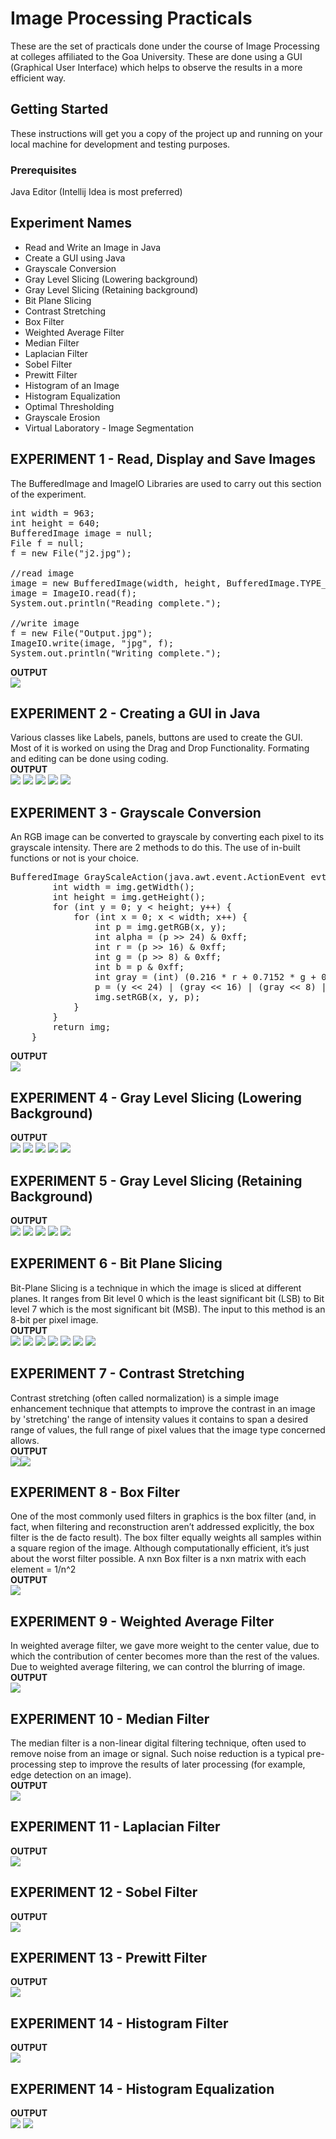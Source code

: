 # Image Processing Practicals

These are the set of practicals done under the course of Image Processing at colleges affiliated to the Goa University. These are done using a GUI (Graphical User Interface) which helps to observe the results in a more efficient way. 

## Getting Started

These instructions will get you a copy of the project up and running on your local machine for development and testing purposes.

### Prerequisites

Java Editor (Intellij Idea is most preferred)

## Experiment Names
<ul>
  <li>Read and Write an Image in Java</li>
  <li>Create a GUI using Java</li>
  <li>Grayscale Conversion</li>
  <li>Gray Level Slicing (Lowering background)</li>
  <li>Gray Level Slicing (Retaining background)</li>
  <li>Bit Plane Slicing</li>
  <li>Contrast Stretching</li>
  <li>Box Filter</li>
  <li>Weighted Average Filter</li>
  <li>Median Filter</li>
  <li>Laplacian Filter</li>
  <li>Sobel Filter</li>
  <li>Prewitt Filter</li>
  <li>Histogram of an Image</li>
  <li>Histogram Equalization</li>
  <li>Optimal Thresholding</li>
  <li>Grayscale Erosion</li>
  <li>Virtual Laboratory - Image Segmentation</li>
</ul>

## EXPERIMENT 1 - Read, Display and Save Images
The BufferedImage and ImageIO Libraries are used to carry out this section of the experiment. <br/>
<pre>int width = 963;  
int height = 640;  
BufferedImage image = null;  
File f = null; 
f = new File("j2.jpg"); 
 
//read image
image = new BufferedImage(width, height, BufferedImage.TYPE_INT_ARGB);  
image = ImageIO.read(f);  
System.out.println("Reading complete.");  

//write image  
f = new File("Output.jpg");  
ImageIO.write(image, "jpg", f); 
System.out.println("Writing complete.");  
</pre>

<b>OUTPUT</b><br/>
<img src="images/ip1.png">

## EXPERIMENT 2 - Creating a GUI in Java
Various classes like Labels, panels, buttons are used to create the GUI. Most of it is worked on using the Drag and Drop Functionality. Formating and editing can be done using coding.
<br/>
<b>OUTPUT</b><br/>
<img src="images/ip2a.png">
<img src="images/ip2b.png">
<img src="images/ip2c.png">
<img src="images/ip2d.png">
<img src="images/ip2e.png">


## EXPERIMENT 3 - Grayscale Conversion
An RGB image can be converted to grayscale by converting each pixel to its grayscale intensity. There are 2 methods to do this. The use of in-built functions or not is your choice.
<pre>
BufferedImage GrayScaleAction(java.awt.event.ActionEvent evt, File f, BufferedImage img){
        int width = img.getWidth();
        int height = img.getHeight();
        for (int y = 0; y < height; y++) {
            for (int x = 0; x < width; x++) {
                int p = img.getRGB(x, y);
                int alpha = (p >> 24) & 0xff;
                int r = (p >> 16) & 0xff;
                int g = (p >> 8) & 0xff;
                int b = p & 0xff;
                int gray = (int) (0.216 * r + 0.7152 * g + 0.0722 * b);
                p = (y << 24) | (gray << 16) | (gray << 8) | gray;
                img.setRGB(x, y, p);
            }
        }
        return img;
    }
</pre>
<b>OUTPUT</b><br/>
<img src="images/ip3.png">

## EXPERIMENT 4 - Gray Level Slicing (Lowering Background)
<b>OUTPUT</b><br/>
<img src="images/ip4a.png">
<img src="images/ip4b.png">
<img src="images/ip4c.png">
<img src="images/ip4d.png">
<img src="images/ip4e.png">

## EXPERIMENT 5 - Gray Level Slicing (Retaining Background)
<b>OUTPUT</b><br/>
<img src="images/ip5a.png">
<img src="images/ip5b.png">
<img src="images/ip5c.png">
<img src="images/ip5d.png">
<img src="images/ip5e.png">

## EXPERIMENT 6 - Bit Plane Slicing
Bit-Plane Slicing is a technique in which the image is sliced at different planes. It ranges from Bit level 0 which is the least significant bit (LSB) to Bit level 7 which is the most significant bit (MSB). The input to this method is an 8-bit per pixel image.
<br/>
<b>OUTPUT</b><br/>
<img src="images/ip6a.png">
<img src="images/ip6b.png">
<img src="images/ip6c.png">
<img src="images/ip6d.png">
<img src="images/ip6e.png">
<img src="images/ip6f.png">
<img src="images/ip6g.png">

## EXPERIMENT 7 - Contrast Stretching
Contrast stretching (often called normalization) is a simple image enhancement technique that attempts to improve the contrast in an image by 'stretching' the range of intensity values it contains to span a desired range of values, the full range of pixel values that the image type concerned allows.
<br/>
<b>OUTPUT</b><br/>
<img src="images/ip7a.png"><img src="images/ip7b.png">

## EXPERIMENT 8 - Box Filter
One of the most commonly used filters in graphics is the box filter (and, in fact, when filtering and reconstruction aren’t addressed explicitly, the box filter is the de facto result). The box filter equally weights all samples within a square region of the image. Although computationally efficient, it’s just about the worst filter possible. A nxn Box filter is a nxn matrix with each element = 1/n^2
<br/>
<b>OUTPUT</b><br/>
<img src="images/ip8.png">

## EXPERIMENT 9 - Weighted Average Filter
In weighted average filter, we gave more weight to the center value, due to which the contribution of center becomes more than the rest of the values. Due to weighted average filtering, we can control the blurring of image. 
<br/>
<b>OUTPUT</b><br/>
<img src="images/ip9.png">

## EXPERIMENT 10 - Median Filter
The median filter is a non-linear digital filtering technique, often used to remove noise from an image or signal. Such noise reduction is a typical pre-processing step to improve the results of later processing (for example, edge detection on an image).
<br/>
<b>OUTPUT</b><br/>
<img src="images/ip10.png">

## EXPERIMENT 11 - Laplacian Filter
<b>OUTPUT</b><br/>
<img src="images/img011.png">

## EXPERIMENT 12 - Sobel Filter
<b>OUTPUT</b><br/>
<img src="images/img012.png">

## EXPERIMENT 13 - Prewitt Filter
<b>OUTPUT</b><br/>
<img src="images/img013.png">

## EXPERIMENT 14 - Histogram Filter
<b>OUTPUT</b><br/>
<img src="images/img014.png">

## EXPERIMENT 14 - Histogram Equalization
<b>OUTPUT</b><br/>
<img src="images/ip15a.png">
<img src="images/ip15b.png">
